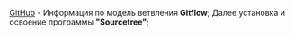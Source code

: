 [GitHub](https://bitworks.software/2019-03-12-gitflow-workflow.html#:~:text=Модель%20ветвления%20Gitflow%20была%20впервые,надежную%20схему%20управления%20крупными%20проектами.) - Информация по модель ветвления **Gitflow**;
Далее установка и освоение программы **"Sourcetree"**; 